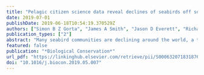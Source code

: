 ```yaml
---
title: "Pelagic citizen science data reveal declines of seabirds off south-eastern Australia"
date: 2019-07-01
publishDate: 2019-06-18T10:54:19.370529Z
authors: ["Simon B Z Gorta", "James A Smith", "Jason D Everett", "Richard T Kingsford", "William K Cornwell", "Iain M Suthers", "Hal Epstein", "Roger McGovern", "Greg McLachlan", "Mick Roderick", "Lindsay Smith", "Dan Williams", "Corey T Callaghan"]
publication_types: ["2"]
abstract: "Many seabird communities are declining around the world, a trend frequently linked to climate change and human impacts on habitat and prey. Time seriełdots"
featured: false
publication: "*Biological Conservation*"
url_pdf: "https://linkinghub.elsevier.com/retrieve/pii/S0006320718318767"
doi: "10.1016/j.biocon.2019.05.007"
---
```


